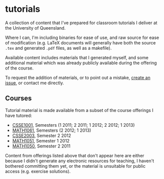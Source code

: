 tutorials
=========

A collection of content that I've prepared for classroom tutorials I deliver at the University of Queensland.

Where I can, I'm including binaries for ease of use, and raw source for ease of modification (e.g. LaTeX documents
will generally have both the source `.tex` and generated `.pdf` files, as well as a makefile).

Available content includes materials that I generated myself, and some additional material which was already
publicly available during the offering of the course.

To request the addition of materials, or to point out a mistake,
[create an issue](https://github.com/jgat/tutorials/issues), or contact me directly.

## Courses

Tutorial material is made available from a subset of the course offerings I have tutored:

* [CSSE1001](http://uq.edu.au/study/course.html?course_code=CSSE1001), Semesters (1 2011; 2 2011; 1 2012; 2 2012; 1 2013)
* [MATH1061](http://uq.edu.au/study/course.html?course_code=MATH1061), Semesters (2 2012; 1 2013)
* [CSSE2003](http://uq.edu.au/study/course.html?course_code=CSSE2003&offer=53544c554332494e&year=2012), Semester 2 2012
* [MATH1051](http://uq.edu.au/study/course.html?course_code=MATH1051&offer=53544c554331494e&year=2012), Semester 1 2012
* [MATH1050](http://uq.edu.au/study/course.html?course_code=MATH1050&offer=53544c554332494e&year=2011), Semester 2 2011

Content from offerings listed above that don't appear here are either because I didn't generate any electronic
resources for teaching, I haven't bothered committing them yet, or the material is unsuitable for public access (e.g.
exercise solutions).
